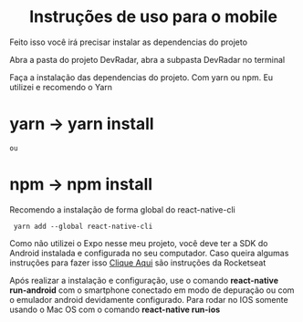 <h1 align="center">Instruções de uso para o mobile</h1>
 
<p>Feito isso você irá precisar instalar as dependencias do projeto</p>
<p>Abra a pasta do projeto DevRadar, abra a subpasta DevRadar no terminal</p>

<p>Faça a instalação das dependencias do projeto. Com yarn ou npm. Eu utilizei e recomendo o Yarn</p>

  # yarn -> yarn install 
  
    ou 
    
  # npm -> npm install
  
  <p> Recomendo a instalação de forma global do react-native-cli </p>
  
     yarn add --global react-native-cli
     
  <p> Como não utilizei o Expo nesse meu projeto, você deve ter a SDK do Android instalada e configurada no seu computador. Caso queira algumas instruções para fazer isso <a href="https://docs.rocketseat.dev/ambiente-react-native/introducao" target="_blank" rel=noopener>Clique Aqui</a> são instruções da Rocketseat</p>
  
Após realizar a instalação e configuração, use o comando **react-native  run-android** com o smartphone conectado em modo de depuração ou com o emulador android devidamente configurado. Para rodar no IOS somente usando o Mac OS com o comando **react-native run-ios**
  
  
